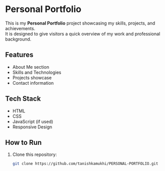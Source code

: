 # Personal Portfolio

This is my **Personal Portfolio** project showcasing my skills, projects, and achievements.  
It is designed to give visitors a quick overview of my work and professional background.

## Features

- About Me section
- Skills and Technologies
- Projects showcase
- Contact information

## Tech Stack

- HTML
- CSS
- JavaScript (if used)
- Responsive Design

## How to Run

1. Clone this repository:
   ```bash
   git clone https://github.com/tanishkamukhi/PERSONAL-PORTFOLIO.git

